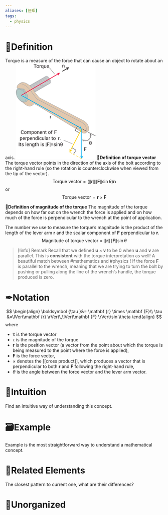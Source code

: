 ```yaml
---
aliases: [扭矩]
tags:
  - physics
---
```



# 📝Definition
Torque is a measure of the force that can cause an object to rotate about an axis.
![|200](../assets/torque_cross_product.svg)
**📝Definition of torque vector**
The torque vector points in the direction of the axis of the bolt according to the right-hand rule (so the rotation is counterclockwise when viewed from the tip of the vector).
$$
\text{Torque vector}=(\lVert\mathbf{r}\rVert \lVert\mathbf{F}\rVert\sin\theta)\mathbf{n}
$$
or
$$
\text{Torque vector}=\mathbf{r}\times\mathbf{F}
$$


**📝Definition of magnitude of the torque**
The magnitude of the torque depends on how far out on the wrench the force is applied and on how much of the force is perpendicular to the wrench at the point of application.

The number we use to measure the torque’s magnitude is the product of the length of the lever arm $\mathbf{r}$ and the scalar component of $\mathbf{F}$ perpendicular to $\mathbf{r}$.
$$
\text{Magnitude of torque vector}=\lVert\mathbf{r}\rVert \lVert\mathbf{F}\rVert\sin\theta
$$

> [!info] Remark
> Recall that we defined $\mathbf{u}\times\mathbf{v}$ to be $0$ when $\mathbf{u}$ and $\mathbf{v}$ are parallel. This is **consistent** with the torque interpretation as well! A beautiful match between #mathematics and #physics ! If the force $\mathbf{F}$ is parallel to the wrench, meaning that we are trying to turn the bolt by pushing or pulling along the line of the wrench’s handle, the torque produced is zero.


# ✒Notation
$$
\begin{align}
\boldsymbol {\tau }&= \mathbf {r} \times \mathbf {F}\\
\tau &=\lVert\mathbf {r} \rVert\,\lVert\mathbf {F} \rVert\sin \theta
\end{align}
$$
where
- ${\boldsymbol {\tau }}$ is the torque vector
- ${\displaystyle \tau }$ is the magnitude of the torque
- ${\displaystyle \mathbf {r} }$  is the position vector (a vector from the point about which the torque is being measured to the point where the force is applied),
- ${\displaystyle \mathbf {F} }$  is the force vector,
- ${\displaystyle \times }$ denotes the [[cross product]], which produces a vector that is perpendicular to both ${\displaystyle \mathbf {r} }$ and ${\displaystyle \mathbf {F} }$ following the right-hand rule,
- ${\displaystyle \theta }$ is the angle between the force vector and the lever arm vector.

# 🧠Intuition
Find an intuitive way of understanding this concept.

# 🗃Example
Example is the most straightforward way to understand a mathematical concept.

# 🌱Related Elements
The closest pattern to current one, what are their differences?


# 🍂Unorganized